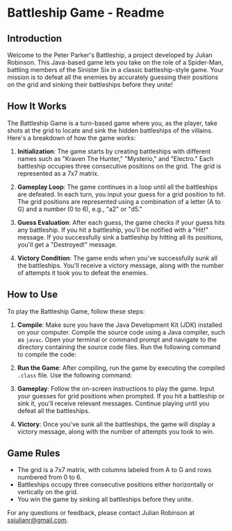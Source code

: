 # Battleship Game - Readme

## Introduction
Welcome to the Peter Parker's Battleship, a project developed by Julian Robinson. This Java-based game lets you take on the role of a Spider-Man, battling members of the Sinister Six in a classic battleship-style game. Your mission is to defeat all the enemies by accurately guessing their positions on the grid and sinking their battleships before they unite!

## How It Works
The Battleship Game is a turn-based game where you, as the player, take shots at the grid to locate and sink the hidden battleships of the villains. Here's a breakdown of how the game works:

1. **Initialization**: The game starts by creating battleships with different names such as "Kraven The Hunter," "Mysterio," and "Electro." Each battleship occupies three consecutive positions on the grid. The grid is represented as a 7x7 matrix.

2. **Gameplay Loop**: The game continues in a loop until all the battleships are defeated. In each turn, you input your guess for a grid position to hit. The grid positions are represented using a combination of a letter (A to G) and a number (0 to 6), e.g., "a2" or "d5."

3. **Guess Evaluation**: After each guess, the game checks if your guess hits any battleship. If you hit a battleship, you'll be notified with a "Hit!" message. If you successfully sink a battleship by hitting all its positions, you'll get a "Destroyed!" message.

4. **Victory Condition**: The game ends when you've successfully sunk all the battleships. You'll receive a victory message, along with the number of attempts it took you to defeat the enemies.

## How to Use
To play the Battleship Game, follow these steps:

1. **Compile**: Make sure you have the Java Development Kit (JDK) installed on your computer. Compile the source code using a Java compiler, such as `javac`. Open your terminal or command prompt and navigate to the directory containing the source code files. Run the following command to compile the code:


2. **Run the Game**: After compiling, run the game by executing the compiled `.class` file. Use the following command:


3. **Gameplay**: Follow the on-screen instructions to play the game. Input your guesses for grid positions when prompted. If you hit a battleship or sink it, you'll receive relevant messages. Continue playing until you defeat all the battleships.

4. **Victory**: Once you've sunk all the battleships, the game will display a victory message, along with the number of attempts you took to win.

## Game Rules
- The grid is a 7x7 matrix, with columns labeled from A to G and rows numbered from 0 to 6.
- Battleships occupy three consecutive positions either horizontally or vertically on the grid.
- You win the game by sinking all battleships before they unite.


For any questions or feedback, please contact Julian Robinson at [ssjulianr@gmail.com](mailto:ssjulianr@gmail.com).
